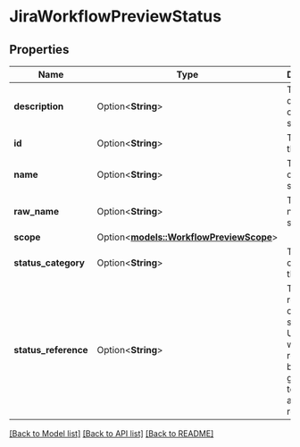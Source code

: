 # JiraWorkflowPreviewStatus

## Properties

Name | Type | Description | Notes
------------ | ------------- | ------------- | -------------
**description** | Option<**String**> | The description of the status. | [optional]
**id** | Option<**String**> | The ID of the status. | [optional]
**name** | Option<**String**> | The name of the status. | [optional]
**raw_name** | Option<**String**> | The raw name of the status. | [optional]
**scope** | Option<[**models::WorkflowPreviewScope**](WorkflowPreviewScope.md)> |  | [optional]
**status_category** | Option<**String**> | The category of the status. | [optional]
**status_reference** | Option<**String**> | The reference of the status. Unique within this response but not guaranteed to be stable across requests. | [optional]

[[Back to Model list]](../README.md#documentation-for-models) [[Back to API list]](../README.md#documentation-for-api-endpoints) [[Back to README]](../README.md)


